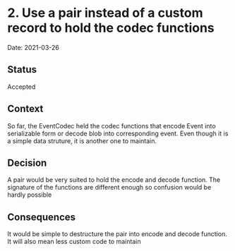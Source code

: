 # 2. Use a pair instead of a custom record to hold the codec functions

Date: 2021-03-26

## Status

Accepted

## Context

So far, the EventCodec held the codec functions that encode Event into serializable form or decode blob into corresponding event. Even though it is a simple data struture, it is another one to maintain.

## Decision

A pair would be very suited to hold the encode and decode function. The signature of the functions are different enough so confusion would be hardly possible
## Consequences

It would be simple to destructure the pair into encode and decode function. It will also mean less custom code to maintain
